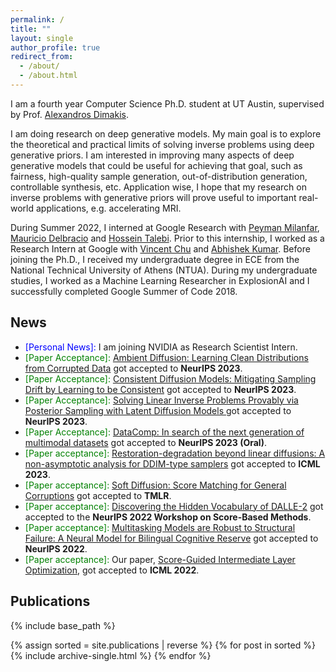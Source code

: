 ```yaml
---
permalink: /
title: ""
layout: single
author_profile: true
redirect_from:
  - /about/
  - /about.html
---
```


I am a fourth year Computer Science Ph.D. student at UT Austin, supervised by Prof. [Alexandros Dimakis](https://users.ece.utexas.edu/~dimakis/).

 


I am doing research on deep generative models. 
My main goal is to explore the theoretical and practical limits of solving inverse problems using deep generative priors.
I am interested in improving many aspects of deep generative models that could be useful for achieving that goal, such as fairness, high-quality sample generation, out-of-distribution generation, controllable synthesis, etc.
Application wise, I hope that my research on inverse problems with generative priors will prove useful to important real-world applications, e.g. accelerating MRI.

During Summer 2022, I interned at Google Research with [Peyman Milanfar](https://scholar.google.com/citations?user=iGzDl8IAAAAJ&hl=en), [Mauricio Delbracio](https://scholar.google.com/citations?user=lDDm920AAAAJ&hl=en) and [Hossein Talebi](https://scholar.google.com/citations?user=UOX9BigAAAAJ&hl=en). Prior to this internship, I worked as a Research Intern at Google with [Vincent Chu](https://scholar.google.com/citations?user=R-OrlSgAAAAJ&hl=en) and [Abhishek Kumar](https://scholar.google.com/citations?user=6vghMS0AAAAJ&hl=en).
Before joining the Ph.D., I received my undergraduate degree in ECE from the National Technical University of Athens (NTUA).
During my undergraduate studies, I worked as a Machine Learning Researcher in ExplosionAI and I successfully completed Google Summer of Code 2018.

## News
- <span style="color:blue"> [Personal News]: </span> I am joining NVIDIA as Research Scientist Intern.
- <span style="color:green"> [Paper Acceptance]: </span> [Ambient Diffusion: Learning Clean Distributions from Corrupted Data](https://arxiv.org/abs/2305.19256) got accepted to **NeurIPS 2023**.
- <span style="color:green"> [Paper Acceptance]: </span> [Consistent Diffusion Models: Mitigating Sampling Drift by Learning to be Consistent](https://arxiv.org/abs/2302.09057) got accepted to **NeurIPS 2023**.
- <span style="color:green"> [Paper Acceptance]: </span> [Solving Linear Inverse Problems Provably via Posterior Sampling with Latent Diffusion Models
](https://arxiv.org/abs/2307.00619) got accepted to **NeurIPS 2023**.
- <span style="color:green"> [Paper Acceptance]: </span> [DataComp: In search of the next generation of multimodal datasets](https://arxiv.org/abs/2304.14108) got accepted to **NeurIPS 2023 (Oral)**.
- <span style="color:green"> [Paper acceptance]: </span> [Restoration-degradation beyond linear diffusions: A non-asymptotic analysis for DDIM-type samplers](https://arxiv.org/abs/2303.03384) got accepted to **ICML 2023**.
- <span style="color:green"> [Paper acceptance]: </span> [Soft Diffusion: Score Matching for General Corruptions](https://arxiv.org/abs/2209.05442) got accepted to **TMLR**.
- <span style="color:green"> [Paper acceptance]: </span> [Discovering the Hidden Vocabulary of DALLE-2](https://arxiv.org/abs/2206.00169) got accepted to the **NeurIPS 2022 Workshop on Score-Based Methods**.
- <span style="color:green">[Paper acceptance]:</span> [Multitasking Models are Robust to Structural Failure: A Neural Model for Bilingual Cognitive Reserve](https://arxiv.org/abs/2210.11618) got accepted to **NeurIPS 2022**.
- <span style="color:green">[Paper acceptance]:</span> Our paper, [Score-Guided Intermediate Layer Optimization](https://arxiv.org/abs/2206.09104), got accepted to **ICML 2022**.





## Publications
{% include base_path %}

{% assign sorted = site.publications | reverse %}
{% for post in sorted %}
  {% include archive-single.html %}
{% endfor %}
